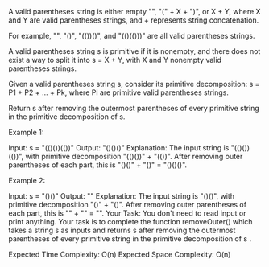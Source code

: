 A valid parentheses string is either empty "", "(" + X + ")", or X + Y, where X and Y are valid parentheses strings, and + represents string concatenation.

For example, "", "()", "(())()", and "(()(()))" are all valid parentheses strings.

A valid parentheses string s is primitive if it is nonempty, and there does not exist a way to split it into s = X + Y, with X and Y nonempty valid parentheses strings.

Given a valid parentheses string s, consider its primitive decomposition: s = P1 + P2 + ... + Pk, where Pi are primitive valid parentheses strings.

Return s after removing the outermost parentheses of every primitive string in the primitive decomposition of s.

Example 1:

Input:
s = "(()())(())"
Output:
"()()()"
Explanation:
The input string is "(()())(())", with primitive decomposition "(()())" + "(())".
After removing outer parentheses of each part, this is "()()" + "()" = "()()()".

Example 2:

Input:
s = "()()"
Output:
""
Explanation:
The input string is "()()", with primitive decomposition "()" + "()".
After removing outer parentheses of each part, this is "" + "" = "".
Your Task:
You don't need to read input or print anything. Your task is to complete the function removeOuter() which takes a string s as inputs and returns s  after removing the outermost parentheses of every primitive string in the primitive decomposition of s . 

Expected Time Complexity: O(n)
Expected Space Complexity: O(n)